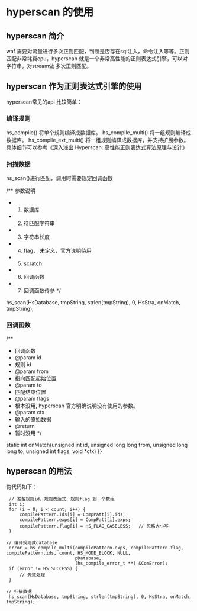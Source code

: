 # hyperscan 的使用

## hyperscan 简介
waf 需要对流量进行多次正则匹配，判断是否存在sql注入，命令注入等等。正则匹配非常耗费cpu，hyperscan 就是一个非常高性能的正则表达式引擎，可以对字符串，对stream做
多次正则匹配。

## hyperscan 作为正则表达式引擎的使用
hyperscan常见的api 比较简单：
### 编译规则
hs_compile() 将单个规则编译成数据库。
hs_compile_multi() 将一组规则编译成数据库。
hs_compile_ext_multi() 将一组规则编译成数据库，并支持扩展参数。具体细节可以参考《深入浅出 Hyperscan: 高性能正则表达式算法原理与设计》

### 扫描数据
hs_scan()进行匹配，调用时需要规定回调函数

/** 参数说明
* 1. 数据库
* 2. 待匹配字符串
* 3. 字符串长度
* 4. flag， 未定义，官方说明待用
* 5. scratch
* 6. 回调函数
* 7. 回调函数传参
*/

hs_scan(HsDatabase, tmpString, strlen(tmpString), 0, HsStra, onMatch, tmpString);

### 回调函数
/**
 * 回调函数
 * @param id
 * 规则 id
 * @param from
 * 指向匹配起始位置
 * @param to
 * 匹配结束位置
 * @param flags
 * 根本没用, hyperscan 官方明确说明没有使用的参数。
 * @param ctx
 * 输入的原始数据
 * @return
 * 暂时没用
 */
 
static int onMatch(unsigned int id, unsigned long long from, unsigned long long to, unsigned int flags, void *ctx) {}


## hyperscan 的用法
伪代码如下：
```
 // 准备规则id，规则表达式，规则flag 到一个数组
 int i;
 for (i = 0; i < count; i++) {
     compilePattern.ids[i] = CompPatt[i].ids;
     compilePattern.exps[i] = CompPatt[i].exps;
     compilePattern.flag[i] = HS_FLAG_CASELESS;   // 忽略大小写
 }

// 编译规则成database
 error = hs_compile_multi(compilePattern.exps, compilePattern.flag, compilePattern.ids, count, HS_MODE_BLOCK, NULL,
                          pDatabase,
                          (hs_compile_error_t **) &ComError);
 if (error != HS_SUCCESS) {
     // 失败处理
 }

// 扫描数据
 hs_scan(HsDatabase, tmpString, strlen(tmpString), 0, HsStra, onMatch, tmpString);

```

